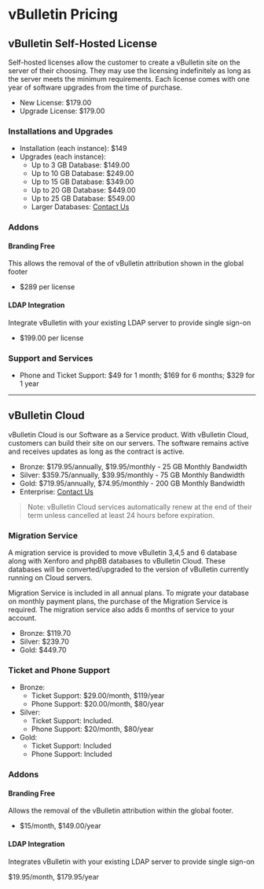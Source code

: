 # vBulletin Pricing

## vBulletin Self-Hosted License

Self-hosted licenses allow the customer to create a vBulletin site on the server of their choosing. They may use the licensing indefinitely as long as the server meets the minimum requirements. Each license comes with one year of software upgrades from the time of purchase.

- New License: $179.00
- Upgrade License: $179.00

### Installations and Upgrades

- Installation (each instance): $149
- Upgrades (each instance):
  - Up to 3 GB Database: $149.00
  - Up to 10 GB Database: $249.00
  - Up to 15 GB Database: $349.00
  - Up to 20 GB Database: $449.00
  - Up to 25 GB Database: $549.00
  - Larger Databases: [Contact Us](https://www.vbulletin.com/en/contacts)

### Addons

#### Branding Free

This allows the removal of the of vBulletin attribution shown in the global footer

- $289 per license

#### LDAP Integration

Integrate vBulletin with your existing LDAP server to provide single sign-on

- $199.00 per license

### Support and Services

- Phone and Ticket Support: $49 for 1 month; $169 for 6 months; $329 for 1 year

---

## vBulletin Cloud

vBulletin Cloud is our Software as a Service product. With vBulletin Cloud, customers can build their site on our servers. The software remains active and receives updates as long as the contract is active.

- Bronze: $179.95/annually, $19.95/monthly - 25 GB Monthly Bandwidth
- Silver: $359.75/annually, $39.95/monthly - 75 GB Monthly Bandwidth
- Gold: $719.95/annually, $74.95/monthly - 200 GB Monthly Bandwidth
- Enterprise: [Contact Us](https://www.vbulletin.com/en/contacts)

> Note: vBulletin Cloud services automatically renew at the end of their term unless cancelled at least 24 hours before expiration.

### Migration Service

A migration service is provided to move vBulletin 3,4,5 and 6 database along with Xenforo and phpBB databases to vBulletin Cloud. These databases will be converted/upgraded to the version of vBulletin currently running on Cloud servers.

Migration Service is included in all annual plans. To migrate your database on monthly payment plans, the purchase of the Migration Service is required. The migration service also adds 6 months of service to your account.

- Bronze: $119.70
- Silver: $239.70
- Gold: $449.70

### Ticket and Phone Support

- Bronze:
  - Ticket Support: $29.00/month, $119/year
  - Phone Support: $20.00/month, $80/year
- Silver:
  - Ticket Support: Included.
  - Phone Support: $20/month, $80/year
- Gold:
  - Ticket Support: Included
  - Phone Support: Included

### Addons

#### Branding Free

Allows the removal of the vBulletin attribution within the global footer.

- $15/month, $149.00/year

#### LDAP Integration

Integrates vBulletin with your existing LDAP server to provide single sign-on

$19.95/month, $179.95/year
